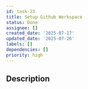 ```yaml
---
id: task-23
title: Setup Github Workspace
status: Done
assignee: []
created_date: '2025-07-17'
updated_date: '2025-07-26'
labels: []
dependencies: []
priority: high
---
```


## Description
